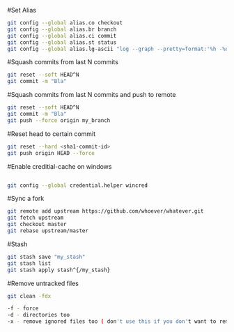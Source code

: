 #Set Alias

```bash
git config --global alias.co checkout
git config --global alias.br branch
git config --global alias.ci commit
git config --global alias.st status
git config --global alias.lg-ascii "log --graph --pretty=format:'%h -%d %s (%cr) <%an>' --abbrev-commit"
```

#Squash commits from last N commits

```bash
git reset --soft HEAD^N
git commit -m "Bla"
```

#Squash commits from last N commits and push to remote

```bash
git reset --soft HEAD^N
git commit -m "Bla"
git push --force origin my_branch
```

#Reset head to certain commit

```bash
git reset --hard <sha1-commit-id>
git push origin HEAD --force
```

#Enable creditial-cache on windows

```bash

git config --global credential.helper wincred

```
#Sync a fork

```bash
git remote add upstream https://github.com/whoever/whatever.git
git fetch upstream
git checkout master
git rebase upstream/master
```

#Stash

```bash
git stash save "my_stash"
git stash list
git stash apply stash^{/my_stash}
```

#Remove untracked files

```bash
git clean -fdx

-f - force
-d - directories too
-x - remove ignored files too ( don't use this if you don't want to remove ignored files)

```
